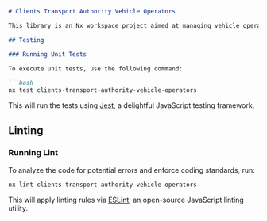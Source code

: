 ```markdown
# Clients Transport Authority Vehicle Operators

This library is an Nx workspace project aimed at managing vehicle operators for the Transport Authority. It's specifically designed to leverage Nx's powerful build and deployment features.

## Testing

### Running Unit Tests

To execute unit tests, use the following command:

```bash
nx test clients-transport-authority-vehicle-operators
```

This will run the tests using [Jest](https://jestjs.io), a delightful JavaScript testing framework.

## Linting

### Running Lint

To analyze the code for potential errors and enforce coding standards, run:

```bash
nx lint clients-transport-authority-vehicle-operators
```

This will apply linting rules via [ESLint](https://eslint.org/), an open-source JavaScript linting utility.
```